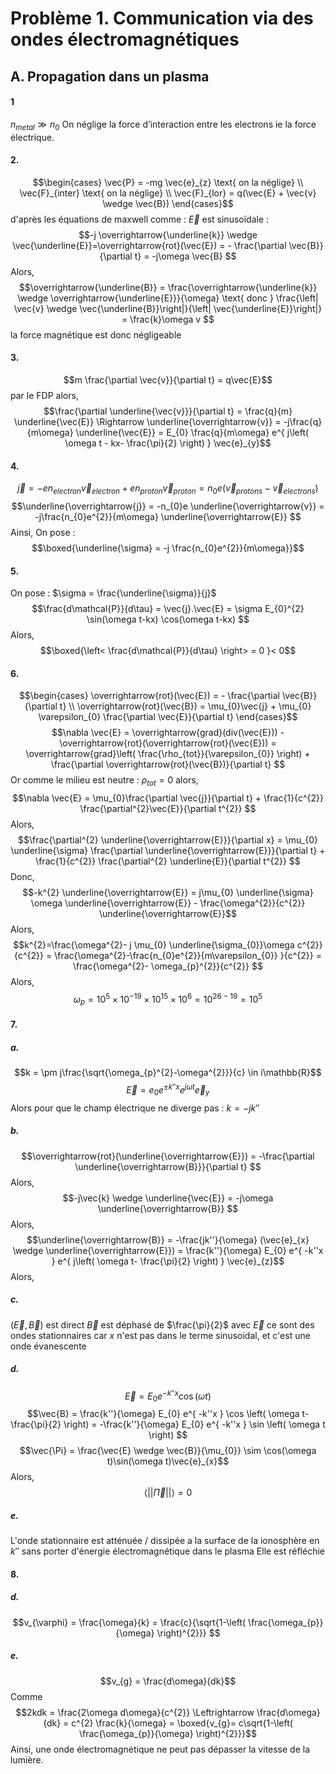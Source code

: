 # Problème 1. Communication via des ondes électromagnétiques
## A. Propagation dans un plasma
#### 1
$n_{metal} \gg n_{0}$ 
On néglige la force d’interaction entre les electrons ie la force électrique. 

#### 2.
$$\begin{cases}
\vec{P} = -mg \vec{e}_{z} \text{ on la néglige} \\
\vec{F}_{inter} \text{ on la néglige} \\
\vec{F}_{lor} = q(\vec{E} + \vec{v} \wedge \vec{B}) 
\end{cases}$$
d'après les équations de maxwell comme : $\vec{E}$ est sinusoïdale : 
$$-j \overrightarrow{\underline{k}} \wedge \vec{\underline{E}}=\overrightarrow{rot}(\vec{E}) = - \frac{\partial \vec{B}}{\partial t} = -j\omega \vec{B} $$
Alors, 
$$\overrightarrow{\underline{B}} = \frac{\overrightarrow{\underline{k}} \wedge \overrightarrow{\underline{E}}}{\omega} \text{ donc } \frac{\left| \vec{v} \wedge \vec{\underline{B}}\right|}{\left| \vec{\underline{E}}\right|} = \frac{k}\omega v $$
la force magnétique est donc négligeable

#### 3.
$$m \frac{\partial \vec{v}}{\partial t}  = q\vec{E}$$
par le FDP alors, 
$$\frac{\partial \underline{\vec{v}}}{\partial t}  = \frac{q}{m} \underline{\vec{E}} \Rightarrow  \underline{\overrightarrow{v}} = -j\frac{q}{m\omega} \underline{\vec{E}} = E_{0} \frac{q}{m\omega} e^{ j\left( \omega t - kx- \frac{\pi}{2} \right) }  \vec{e}_{y}$$

#### 4.
$$\vec{j} = -en_{electron}\vec{v}_{electron} + en_{proton}\vec{v}_{proton} = n_{0}e(\vec{v}_{protons}- \vec{v}_{electrons})$$
$$\underline{\overrightarrow{j}} = -n_{0}e \underline{\overrightarrow{v}} = -j\frac{n_{0}e^{2}}{m\omega} \underline{\overrightarrow{E}} $$
Ainsi, 
On pose :
$$\boxed{\underline{\sigma} = -j \frac{n_{0}e^{2}}{m\omega}}$$

#### 5.
On pose : $\sigma = \frac{\underline{\sigma}}{j}$
$$\frac{d\mathcal{P}}{d\tau} = \vec{j}.\vec{E} =  \sigma E_{0}^{2} \sin(\omega t-kx) \cos(\omega t-kx) $$
Alors, 
$$\boxed{\left< \frac{d\mathcal{P}}{d\tau} \right> = 0 }< 0$$

#### 6.
$$\begin{cases}
\overrightarrow{rot}(\vec{E}) = - \frac{\partial \vec{B}}{\partial t}  \\
\overrightarrow{rot}(\vec{B}) = \mu_{0}\vec{j} + \mu_{0} \varepsilon_{0}  \frac{\partial \vec{E}}{\partial t} 
\end{cases}$$
$$\nabla \vec{E} = \overrightarrow{grad}(div(\vec{E})) - \overrightarrow{rot}(\overrightarrow{rot}(\vec{E})) = \overrightarrow{grad}\left( \frac{\rho_{tot}}{\varepsilon_{0}} \right) + \frac{\partial  \overrightarrow{rot}(\vec{B})}{\partial t} $$
Or comme le milieu est neutre : $\rho_{tot} = 0$ alors, 
$$\nabla \vec{E} = \mu_{0}\frac{\partial \vec{j}}{\partial t} + \frac{1}{c^{2}} \frac{\partial^{2}\vec{E}}{\partial t^{2}}  $$
Alors, 
$$\frac{\partial^{2} \underline{\overrightarrow{E}}}{\partial x} = \mu_{0} \underline{\sigma} \frac{\partial \underline{\overrightarrow{E}}}{\partial t} + \frac{1}{c^{2}} \frac{\partial^{2} \underline{E}}{\partial t^{2}}   $$
Donc, 
$$-k^{2} \underline{\overrightarrow{E}} = j\mu_{0} \underline{\sigma} \omega \underline{\overrightarrow{E}} - \frac{\omega^{2}}{c^{2}} \underline{\overrightarrow{E}}$$
Alors,
$$k^{2}=\frac{\omega^{2}- j \mu_{0} \underline{\sigma_{0}}\omega c^{2}}{c^{2}} = \frac{\omega^{2}-\frac{n_{0}e^{2}}{m\varepsilon_{0}}  }{c^{2}} = \frac{\omega^{2}- \omega_{p}^{2}}{c^{2}} $$
Alors, 
$$\omega_{p} = 10^{5} \times 10^{-19} \times 10^{15} \times 10^{6} = 10^{26-19} = 10 ^{5}$$

#### 7.
##### a.
$$k = \pm j\frac{\sqrt{\omega_{p}^{2}-\omega^{2}}}{c} \in i\mathbb{R}$$
$$\vec{E} = e_{0} e^{\pm k''x } e^{ j\omega t } \vec{e}_{y}$$
Alors pour que le champ électrique ne diverge pas : $k = -jk''$

##### b.
$$\overrightarrow{rot}(\underline{\overrightarrow{E}}) = -\frac{\partial \underline{\overrightarrow{B}}}{\partial t} $$
Alors, 
$$-j\vec{k} \wedge \underline{\vec{E}} = -j\omega \underline{\overrightarrow{B}} $$
Alors, 
$$\underline{\overrightarrow{B}} = -\frac{jk''}{\omega} (\vec{e}_{x} \wedge \underline{\overrightarrow{E}}) = \frac{k''}{\omega} E_{0} e^{ -k''x } e^{ j\left( \omega t- \frac{\pi}{2} \right) } \vec{e}_{z}$$
Alors, 

##### c.
$(\vec{E}, \vec{B})$ est direct $\vec{B}$ est déphasé de $\frac{\pi}{2}$ avec $\vec{E}$ ce sont des ondes stationnaires car $x$ n'est pas dans le terme sinusoidal, et c'est une onde évanescente

##### d.
$$\vec{E} = E_{0} e^{ -k''x } \cos(\omega t) $$
$$\vec{B} = \frac{k''}{\omega} E_{0} e^{ -k''x } \cos \left( \omega t-\frac{\pi}{2} \right) = -\frac{k''}{\omega} E_{0} e^{ -k''x } \sin \left( \omega t \right) $$
$$\vec{\Pi} = \frac{\vec{E} \wedge \vec{B}}{\mu_{0}} \sim \cos(\omega t)\sin(\omega t)\vec{e}_{x}$$
Alors,
$$\left< \left|\left| \vec{\Pi} \right|\right|  \right> =  0 $$

##### e.
L'onde stationnaire est atténuée / dissipée a la surface de la ionosphère en $k''$
sans porter d'énergie électromagnétique dans le plasma
Elle est réfléchie

#### 8.
##### d.
$$v_{\varphi} = \frac{\omega}{k} = \frac{c}{\sqrt{1-\left( \frac{\omega_{p}}{\omega} \right)^{2}}} $$

##### e.
$$v_{g} = \frac{d\omega}{dk}$$
Comme 
$$2kdk = \frac{2\omega d\omega}{c^{2}} \Leftrightarrow \frac{d\omega}{dk} = c^{2} \frac{k}{\omega} = \boxed{v_{g}= c\sqrt{1-\left( \frac{\omega_{p}}{\omega} \right)^{2}}}$$
Ainsi, une onde électromagnétique ne peut pas dépasser la vitesse de la lumière. 

